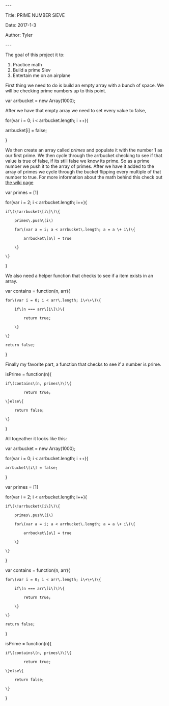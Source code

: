 \-\-\-

Title: PRIME NUMBER SIEVE

Date: 2017\-1\-3

Author: Tyler

\-\-\-

The goal of this project it to:

1. Practice math
2. Build a prime Siev
3. Entertain me on an airplane

First thing we need to do is build an empty array with a bunch of space\. We will be checking prime numbers up to this point\.

var arrbucket = new Array\(1000\);

After we have that empty array we need to set every value to false,

for\(var i = 0; i < arrbucket\.length; i \+\+\)\{

  arrbucket\[i\] = false;

\}

We then create an array called *primes* and populate it with the number 1 as our first prime\. We then cycle through the arrbucket checking to see if that value is true of false, if its still false we know its prime\. So as a prime number we push it to the array of primes\. After we have it added to the array of primes we cycle through the bucket flipping every multiple of that number to true\. For more information about the math behind this check out [the wiki page](https://en.wikipedia.org/wiki/Sieve_of_Eratosthenes)

var primes = \[1\]

for\(var i = 2; i < arrbucket\.length; i\+\+\)\{

	if\(\!arrbucket\[i\]\)\{

		primes\.push\(i\)

		for\(var a = i; a < arrbucket\.length; a = a \+ i\)\{

			arrbucket\[a\] = true

		\}

	\}

\}

We also need a helper function that checks to see if a item exists in an array\.

var contains = function\(n, arr\)\{

	for\(var i = 0; i < arr\.length; i\+\+\)\{

		if\(n === arr\[i\]\)\{

			return true;

		\}

	\}

	return false;

\}

Finally my favorite part, a function that checks to see if a number is prime\.

isPrime = function\(n\)\{

	if\(contains\(n, primes\)\)\{

			return true;

	\}else\{

		return false;

	\}

\}

All togeather it looks like this:

var arrbucket = new Array\(1000\);

for\(var i = 0; i < arrbucket\.length; i \+\+\)\{

	arrbucket\[i\] = false;

\}

var primes = \[1\]

for\(var i = 2; i < arrbucket\.length; i\+\+\)\{

	if\(\!arrbucket\[i\]\)\{

		primes\.push\(i\)

		for\(var a = i; a < arrbucket\.length; a = a \+ i\)\{

			arrbucket\[a\] = true

		\}

	\}

\}

var contains = function\(n, arr\)\{

	for\(var i = 0; i < arr\.length; i\+\+\)\{

		if\(n === arr\[i\]\)\{

			return true;

		\}

	\}

	return false;

\}

isPrime = function\(n\)\{

	if\(contains\(n, primes\)\)\{

			return true;

	\}else\{

		return false;

	\}

\}

